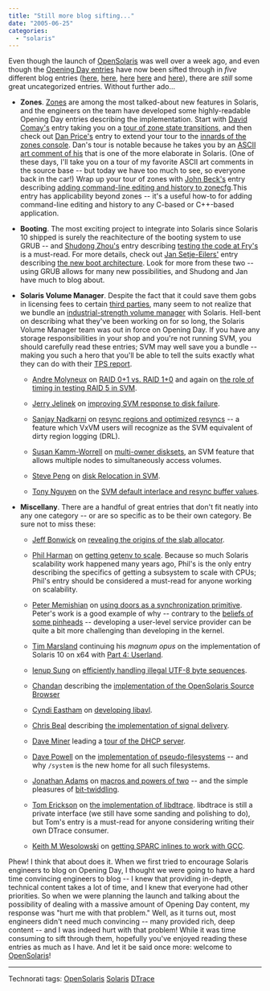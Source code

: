 ```yaml
---
title: "Still more blog sifting..."
date: "2005-06-25"
categories: 
  - "solaris"
---
```


Even though the launch of [OpenSolaris](http://opensolaris.org) was well over a week ago, and even though the [Opening Day entries](http://opensolaris.org/os/blogs/?startDate=2005-06-14) have now been sifted through in _five_ different blog entries ([here](http://blogs.sun.com/roller/page/bmc/20050615#sifting_through_the_blogs), [here](http://blogs.sun.com/roller/page/lianep/20050615#opensolaris_blogs_networking_drivers_security), [here](http://blogs.sun.com/roller/page/cmh/20050620#sifting_opensolaris_blogs_from_tokyo) [here](http://blogs.sun.com/roller/page/bmc/20050617#more_blog_sifting) and [here](http://blogs.sun.com/roller/page/bmc?entry=yet_more_blog_sifting)), there are _still_ some great uncategorized entries. Without further ado...

- **Zones**. [Zones](http://opensolaris.org/os/community/zones/) are among the most talked-about new features in Solaris, and the engineers on the team have developed some highly-readable Opening Day entries describing the implementation. Start with [David Comay's](http://blogs.sun.com/roller/page/comay) entry taking you on a [tour of zone state transitions](http://blogs.sun.com/roller/page/comay/20050614#these_boots_are_made_for), and then check out [Dan Price's](http://blogs.sun.com/roller/page/dp) entry to extend your tour to the [innards of the zones console](http://blogs.sun.com/roller/page/dp/20050614#inside_the_zones_console_a). Dan's tour is notable because he takes you by an [ASCII art comment of his](http://cvs.opensolaris.org/source/xref/usr/src/cmd/zoneadmd/zcons.c) that is one of the more elaborate in Solaris. (One of these days, I'll take you on a tour of my favorite ASCII art comments in the source base -- but today we have too much to see, so everyone back in the car!) Wrap up your tour of zones with [John Beck's](http://blogs.sun.com/roller/page/jbeck) entry describing [adding command-line editing and history to zonecfg](http://blogs.sun.com/roller/page/jbeck/20050614#adding_command_line_editing_history).This entry has applicability beyond zones -- it's a useful how-to for adding command-line editing and history to any C-based or C++-based application.
    
- **Booting**. The most exciting project to integrate into Solaris since Solaris 10 shipped is surely the reachitecture of the booting system to use GRUB -- and [Shudong Zhou's](http://blogs.sun.com/roller/page/szhou) entry describing [testing the code at Fry's](http://blogs.sun.com/roller/page/szhou/20050614#booting_solaris_x86_at_fry) is a must-read. For more details, check out [Jan Setje-Eilers'](http://blogs.sun.com/roller/page/setje) entry describing [the new boot architecture](http://blogs.sun.com/roller/page/setje/20050614#a_new_boot_architecture). Look for more from these two -- using GRUB allows for many new possibilities, and Shudong and Jan have much to blog about.
    
- **Solaris Volume Manager**. Despite the fact that it could save them gobs in licensing fees to certain [third parties](http://www.veritas.com), many seem to not realize that we bundle an [industrial-strength volume manager](http://www.informit.com/articles/article.asp?p=169475&rl=1) with Solaris. Hell-bent on describing what they've been working on for so long, the Solaris Volume Manager team was out in force on Opening Day. If you have any storage responsibilities in your shop and you're not running SVM, you should carefully read these entries; SVM may well save you a bundle -- making you such a hero that you'll be able to tell the suits exactly what they can do with their [TPS report](http://www.wormulon.net/files/TPSreport.pdf).
    
    - [Andre Molyneux](http://blogs.sun.com/roller/page/andresblog) on [RAID 0+1 vs. RAID 1+0](http://blogs.sun.com/roller/page/andresblog/20050614#raid_0_1_vs_raid) and again on [the role of timing in testing RAID 5 in SVM](http://blogs.sun.com/roller/page/andresblog/20050615#timing_is_everything).
        
    - [Jerry Jelinek](http://blogs.sun.com/roller/page/jerrysblog) on [improving SVM response to disk failure](http://blogs.sun.com/roller/page/jerrysblog/20050614#svm_and_the_b_failfast).
        
    - [Sanjay Nadkarni](http://blogs.sun.com/roller/page/nadkarni) on [resync regions and optimized resyncs](http://blogs.sun.com/roller/page/nadkarni/20050614#resync_regions_and_optimized_resyncs) -- a feature which VxVM users will recognize as the SVM equivalent of dirty region logging (DRL).
        
    - [Susan Kamm-Worrell](http://blogs.sun.com/roller/page/skamm) on [multi-owner disksets](http://blogs.sun.com/roller/page/skamm/20050614#multi_owner_diskset_in_svm), an SVM feature that allows multiple nodes to simultaneously access volumes.
        
    - [Steve Peng](http://blogs.sun.com/roller/page/stevep) on [disk Relocation in SVM](http://blogs.sun.com/roller/page/stevep/20050614#title_open_solaris_blog_title).
        
    - [Tony Nguyen](http://blogs.sun.com/roller/page/tonyn) on the [SVM default interlace and resync buffer values](http://blogs.sun.com/roller/page/tonyn/20050614#svm_default_interlace_and_resync).
        
    
- **Miscellany**. There are a handful of great entries that don't fit neatly into any one category -- or are so specific as to be their own category. Be sure not to miss these:
    
    - [Jeff Bonwick](http://blogs.sun.com/roller/page/bonwick) on [revealing the origins of the slab allocator](http://blogs.sun.com/roller/page/bonwick/20050614#now_it_can_be_told).
        
    - [Phil Harman](http://blogs.sun.com/roller/page/pgdh) on [getting getenv to scale](http://blogs.sun.com/roller/page/pgdh/20050614#caring_for_the_environment_making). Because so much Solaris scalability work happened many years ago, Phil's is the only entry describing the specifics of getting a subsystem to scale with CPUs; Phil's entry should be considered a must-read for anyone working on scalability.
        
    - [Peter Memishian](http://blogs.sun.com/roller/page/meem) on [using doors as a synchronization primitive](http://blogs.sun.com/roller/page/meem?entry=head_title_dsvclockd_1m_using). Peter's work is a good example of why -- contrary to the [beliefs of some pinheads](http://marc.theaimsgroup.com/?l=git&m=111349140005505&w=2) -- developing a user-level service provider can be quite a bit more challenging than developing in the kernel.
        
    - [Tim Marsland](http://blogs.sun.com/roller/page/tpm) continuing his _magnum opus_ on the implementation of Solaris 10 on x64 with [Part 4: Userland](http://blogs.sun.com/roller/page/tpm/20050614#solaris_10_on_x64_processors3).
        
    - [Ienup Sung](http://blogs.sun.com/roller/page/is) on [efficiently handling illegal UTF-8 byte sequences](http://blogs.sun.com/roller/page/is/20050614#secure_utf_8).
        
    - [Chandan](http://blogs.sun.com/roller/page/chandan) describing the [implementation of the OpenSolaris Source Browser](http://blogs.sun.com/roller/page/chandan/20050614#opensolaris_source_browser)
        
    - [Cyndi Eastham](http://blogs.sun.com/roller/page/ceastha) on [developing libavl](http://blogs.sun.com/roller/page/ceastha/20050613#in_search_of).
        
    - [Chris Beal](http://blogs.sun.com/roller/page/cwb) describing [the implementation of signal delivery](http://blogs.sun.com/roller/page/cwb/20050614#doctype_html_public_w3c_dtd).
        
    - [Dave Miner](http://blogs.sun.com/roller/page/dminer) leading a [tour of the DHCP server](http://blogs.sun.com/roller/page/dminer/20050613#dhcp_server_tour).
        
    - [Dave Powell](http://blogs.sun.com/roller/page/dep) on the [implementation of pseudo-filesystems](http://blogs.sun.com/roller/page/dep/20050614#simplified_psuedo_filesystem_implementation) -- and why `/system` is the new home for all such filesystems.
        
    - [Jonathan Adams](http://blogs.sun.com/roller/page/jwadams) on [macros and powers of two](http://blogs.sun.com/roller/page/jwadams/20050615#macros_and_powers_of_two) -- and the simple pleasures of [bit-twiddling](http://catb.org/~esr/jargon/html/B/bit-twiddling.html).
        
    - [Tom Erickson](http://blogs.sun.com/roller/page/tomee) on [the implementation of libdtrace](http://blogs.sun.com/roller/page/tomee/20050614#tom_erickson_s_weblog). libdtrace is still a private interface (we still have some sanding and polishing to do), but Tom's entry is a must-read for anyone considering writing their own DTrace consumer.
        
    - [Keith M Wesolowski](http://blogs.sun.com/roller/page/wesolows) on [getting SPARC inlines to work with GCC](http://blogs.sun.com/roller/page/wesolows/20050614#the_first_opensolaris_project_gcc1).
        

Phew! I think that about does it. When we first tried to encourage Solaris engineers to blog on Opening Day, I thought we were going to have a hard time convincing engineers to blog -- I knew that providing in-depth, technical content takes a lot of time, and I knew that everyone had other priorities. So when we were planning the launch and talking about the possibility of dealing with a massive amount of Opening Day content, my response was "hurt me with that problem." Well, as it turns out, most engineers didn't need much convincing -- many provided rich, deep content -- and I was indeed hurt with that problem! While it was time consuming to sift through them, hopefully you've enjoyed reading these entries as much as I have. And let it be said once more: welcome to [OpenSolaris](http://opensolaris.org)!

* * *

Technorati tags: [OpenSolaris](http://technorati.com/tag/OpenSolaris) [Solaris](http://technorati.com/tag/Solaris) [DTrace](http://technorati.com/tag/DTrace)
